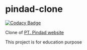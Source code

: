 # pindad-clone

[![Codacy Badge](https://api.codacy.com/project/badge/Grade/9f7823dfc6964644bc4302465f0dad1c)](https://app.codacy.com/manual/anamnafiul99/pindad-clone?utm_source=github.com&utm_medium=referral&utm_content=NaMLiM/pindad-clone&utm_campaign=Badge_Grade_Settings)

Clone of [PT. Pindad website](https://pindad.com/)

This project is for education purpose
